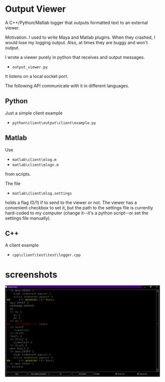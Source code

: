 # Output Viewer
A C++/Python/Matlab logger that outputs formatted text to an external viewer.

Motivation.
I used to write Maya and Matlab plugins. When they crashed, I would lose my logging output. Also, at times they are buggy and won't output.

I wrote a viewer purely in python that receives and output messages. 

- `output_viewer.py`

It listens on a local socket port.

The following API communicate with it in different languages.

## Python

Just a simple client example

- `python\client\output\client\example.py`

## Matlab

Use

- `matlab\client\mlog.m`
- `matlab\client\mlogn.m`

from scripts. 

The file 

- `matlab\client\mlog.settings`

holds a flag (0/1) if to send to the viewer or not.
The viewer has a convenient checkbox to set it, but the path to the settings file is currently hard-coded to my computer (change it--it's a python script--or set the settings file manually).

## C++

A client example

- `cpp\client\test\test\logger.cpp`

# screenshots
![img](https://github.com/zoharl3/output_viewer/blob/main/screenshots/screenshot.png?raw=true)

